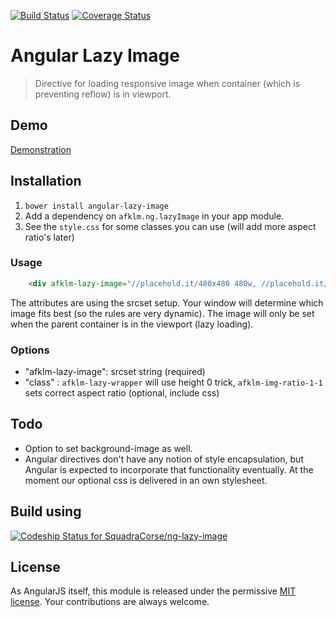 [![Build Status](https://travis-ci.org/SquadraCorse/ng-lazy-image.svg)](https://travis-ci.org/SquadraCorse/ng-lazy-image) 
[![Coverage Status](https://coveralls.io/repos/SquadraCorse/ng-lazy-image/badge.png?branch=master)](https://coveralls.io/r/SquadraCorse/ng-lazy-image?branch=master) 

# Angular Lazy Image
> Directive for loading responsive image when container (which is preventing reflow) is in viewport.

## Demo
[Demonstration](http://squadracorse.github.io/ng-lazy-image/)


## Installation 
1. `bower install angular-lazy-image`
2. Add a dependency on `afklm.ng.lazyImage` in your app module.
3. See the `style.css` for some classes you can use (will add more aspect ratio's later)


### Usage

``` html
    <div afklm-lazy-image="//placehold.it/480x480 480w, //placehold.it/768x768 768w, //placehold.it/936x936" class="afklm-lazy-wrapper afklm-img-ratio-1-1 demo-image"></div>
```

The attributes are using the srcset setup. Your window will determine which image fits best (so the rules are very dynamic). The image will only be set when the parent container is in the viewport (lazy loading).


### Options
- "afklm-lazy-image": srcset string (required)
- "class" : `afklm-lazy-wrapper` will use height 0 trick, `afklm-img-ratio-1-1` sets correct aspect ratio (optional, include css)

## Todo
- Option to set background-image as well.
- Angular directives don't have any notion of style encapsulation, but Angular is expected to incorporate that functionality eventually. At the moment our optional css is delivered in an own stylesheet.


## Build using
[![Codeship Status for SquadraCorse/ng-lazy-image](https://www.codeship.io/projects/0fad19b0-0ad2-0132-b0c1-12fe8603e519/status)](https://www.codeship.io/projects/31862)

## License
As AngularJS itself, this module is released under the permissive [MIT license](LICENSE.md). Your contributions are always welcome.
